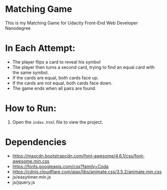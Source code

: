 # Matching Game

This is my Matching Game for Udacity Front-End Web Developer Nanodegree

# In Each Attempt:

* The player flips a card to reveal his symbol
* The player then turns a second card, trying to find an equal card with the same symbol.
* If the cards are equal, both cards face up.
* If the cards are not equal, both cards face down.
* The game ends when all pairs are found.


# How to Run:

1.  Open the `index.html` file to view the project.




# Dependencies

* https://maxcdn.bootstrapcdn.com/font-awesome/4.6.1/css/font-awesome.min.css
* https://fonts.googleapis.com/css?family=Coda
* https://cdnjs.cloudflare.com/ajax/libs/animate.css/3.5.2/animate.min.css
* js/easytimer.min.js
* js/jquery.js
